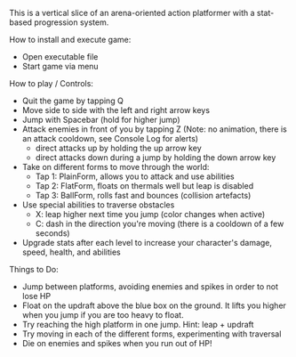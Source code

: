 This is a vertical slice of an arena-oriented action platformer with a stat-based progression system.

How to install and execute game: 
 - Open executable file
 - Start game via menu

How to play / Controls: 
 - Quit the game by tapping Q
 - Move side to side with the left and right arrow keys
 - Jump with Spacebar (hold for higher jump)
 - Attack enemies in front of you by tapping Z (Note: no animation, there is an attack cooldown, see Console Log for alerts)
	- direct attacks up by holding the up arrow key
	- direct attacks down during a jump by holding the down arrow key
 - Take on different forms to move through the world:
	- Tap 1: PlainForm, allows you to attack and use abilities
	- Tap 2: FlatForm, floats on thermals well but leap is disabled
	- Tap 3: BallForm, rolls fast and bounces (collision artefacts)
 - Use special abilities to traverse obstacles
	- X: leap higher next time you jump (color changes when active)
	- C: dash in the direction you're moving (there is a cooldown of a few seconds)
 - Upgrade stats after each level to increase your character's damage, speed, health, and abilities

Things to Do:
 - Jump between platforms, avoiding enemies and spikes in order to not lose HP
 - Float on the updraft above the blue box on the ground. It lifts you higher when you jump if you are too heavy to float.
 - Try reaching the high platform in one jump. Hint: leap + updraft
 - Try moving in each of the different forms, experimenting with traversal
 - Die on enemies and spikes when you run out of HP!
